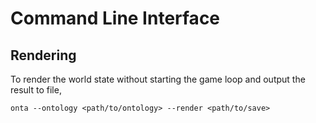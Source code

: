 # Command Line Interface

## Rendering

To render the world state without starting the game loop and output the result to file,

```
onta --ontology <path/to/ontology> --render <path/to/save>
```